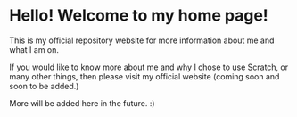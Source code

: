 # Hello! Welcome to my home page!
This is my official repository website for more information about me and what I am on.

If you would like to know more about me and why I chose to use Scratch, or many other things, then please visit my official website (coming soon and soon to be added.)

More will be added here in the future. :)
